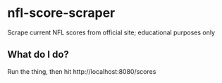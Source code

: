 # nfl-score-scraper
Scrape current NFL scores from official site; educational purposes only

## What do I do?
Run the thing, then hit http://localhost:8080/scores
